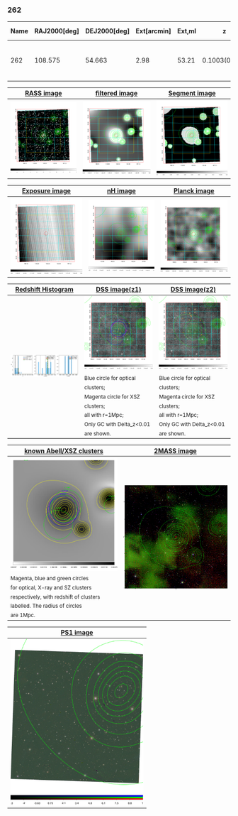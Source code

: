 <div STYLE="page-break-after: always;"></div>

### 262

|Name|RAJ2000[deg]|DEJ2000[deg] |Ext[arcmin]| Ext,ml | z | z_src| C|GC(XSZ,Delta_z<0.01)| GC(OPT,Delta_z<0.01)|GC| R_sig[arcmin] | R500[arcmin] | R500[Mpc]| CRsig[c/s] | CR500[c/s] |L500[1E44 erg/s]|F500[1E-12 erg/s/cm^2]| M500[1E14 Msun]|Tx[keV]|Cnt_sig|Beta|Rc[arcmin]|Comment|Alias|
|---|---|---|---|---|---|------|---|--------|---------|----------|---|---|---|---|---|---|---|---|---|---|---|---|---|---|
|262| 108.575| 54.663| 2.98| 53.21| 0.1003(0.008)| z1, z_xsz| B| MCXC, PSZ2, Tar| A, N| A, MCXC, N, PSZ2, Tar, W| 14.162| 8.405| 0.933| 0.238(0.038)| 0.223(0.035)| 1.017(0.091)| 3.987(0.355)| 2.54(0.11)| 3.93(0.11)| 76.7| 0.674(-0.110+0.165)| 4.197(-1.163+1.451)| -| k375|

|[RASS image](../image/262/262_img.pdf)|[filtered image](../image/262/262_fil.pdf)|[Segment image](../image/262/262_seg.pdf)|
|-------------------|--------------------|-------------------|
| <img src="../image/262/262_img.png" width="300">  | <img src="../image/262/262_fil.png" width="300">   | <img src="../image/262/262_seg.png" width="300">  |

|[Exposure image](../image/262/262_mex.pdf)| [nH image](../image/262/262_nh.pdf)| [Planck image](../image/262/262_p.pdf)|
|-------------------|--------------------|-------------------|
|<img src="../image/262/262_mex.png" width="300">   | <img src="../image/262/262_nh.png" width="300">    | <img src="../image/262/262_p.png" width="300"> |

|[Redshift Histogram](../image/262/262_zg.pdf) | [DSS image(z1)](../image/262/262_dss_z1.pdf)      |  [DSS image(z2)](../image/262/262_dss_z2.pdf)    |
|-------------------|--------------------|-------------------|
|<img src="../image/262/262_zg.png" width="300"> |<img src="../image/262/262_dss_z1.png" width="300"> <sub><br>Blue circle for optical clusters; <br>Magenta circle for XSZ clusters; <br>all with r=1Mpc; <br>Only GC with Delta_z<0.01 are shown. </sub>| <img src="../image/262/262_dss_z2.png" width="300"><sub><br>Blue circle for optical clusters; <br>Magenta circle for XSZ clusters; <br>all with r=1Mpc; <br>Only GC with Delta_z<0.01 are shown. </sub> |

|[known Abell/XSZ clusters](../image/262/262_gc.pdf) | [2MASS image](../image/262/262_2mass.pdf)      |
|-------------------|-------------------|
|<img src=../image/262/262_gc.png width="300"> <br><sub>Magenta, blue and green circles <br>for optical, X-ray and SZ clusters <br>respectively, with redshift of clusters <br>labelled. The radius of circles <br>are 1Mpc.</sub>|<img src="../image/262/262_2mass.png" width="300">  |

|[PS1 image](../image/262/262_ps1.pdf)            |
|-------------------|
| <img src="../image/262/262_ps1.pdf" width="300">  |
